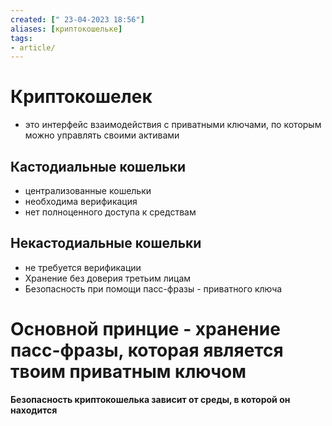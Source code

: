 ```yaml
---
created: [" 23-04-2023 18:56"]
aliases: [криптокошельке]
tags:
- article/
---
```


# Криптокошелек
- это интерфейс взаимодействия с приватными ключами, по которым можно управлять своими активами
## Кастодиальные кошельки
- централизованные кошельки
- необходима верификация
- нет полноценного доступа к средствам


## Некастодиальные кошельки
- не требуется верификации
- Хранение без доверия третьим лицам
- Безопасность при помощи пасс-фразы - приватного ключа

# Основной принцие - хранение пасс-фразы, которая является твоим приватным ключом

**Безопасность криптокошелька зависит от среды, в которой он находится**


